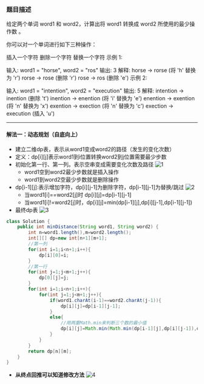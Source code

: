 ### 题目描述
给定两个单词 word1 和 word2，计算出将 word1 转换成 word2 所使用的最少操作数 。

你可以对一个单词进行如下三种操作：

插入一个字符
删除一个字符
替换一个字符
示例 1:

输入: word1 = "horse", word2 = "ros"
输出: 3
解释: 
horse -> rorse (将 'h' 替换为 'r')
rorse -> rose (删除 'r')
rose -> ros (删除 'e')
示例 2:

输入: word1 = "intention", word2 = "execution"
输出: 5
解释: 
intention -> inention (删除 't')
inention -> enention (将 'i' 替换为 'e')
enention -> exention (将 'n' 替换为 'x')
exention -> exection (将 'n' 替换为 'c')
exection -> execution (插入 'u')
***
#### 解法一：动态规划（自底向上）
* 建立二维dp表，表示从word1变成word2的路径（发生的变化次数）
* 定义：dp[i][j]表示word1到i位置转换word2到j位置需要最少步数
* 初始化第一行、第一列。表示空串变成需要变化次数及路径
![1](D:\leetcode\图片\72.编辑距离\1.PNG)
    * word1空到word2最少步数就是插入操作 
    * word1到word2空最少步数就是删除操作
* dp[i-1][j]:表示增加字符，dp[i][j-1]为删除字符，dp[i-1][j-1]为替换/跳过
![2](D:\leetcode\图片\72.编辑距离\2.PNG)
    * 当word1[i]==word2[j]时  dp[i][j]=dp[i-1][j-1]
    * 当word1[i]!=word2[j]时，dp[i][j]=min(dp[i-1][j],dp[i][j-1],dp[i-1][j-1])
* 最终dp表
![3](D:\leetcode\图片\72.编辑距离\3.PNG)
```java
class Solution {
    public int minDistance(String word1, String word2) {
        int n=word1.length(),m=word2.length();
        int[][] dp=new int[n+1][m+1];
        //第一列
        for(int i=1;i<n+1;i++){
            dp[i][0]=i;
        }
        //第一行
        for(int j=1;j<m+1;j++){
            dp[0][j]=j;
        }
        for(int i=1;i<n+1;i++){
            for(int j=1;j<m+1;j++){
                if(word1.charAt(i-1)==word2.charAt(j-1)){
                    dp[i][j]=dp[i-1][j-1];
                }
                else{
                    //用两重Math.min来判断三个数的最小值
                    dp[i][j]=Math.min(Math.min(dp[i-1][j],dp[i][j-1]),dp[i-1][j-1])+1;
                }
            }
        }
        return dp[n][m];
    }
}
```
* **从终点回推可以知道修改方法**
![4](D:\leetcode\图片\72.编辑距离\4.PNG)